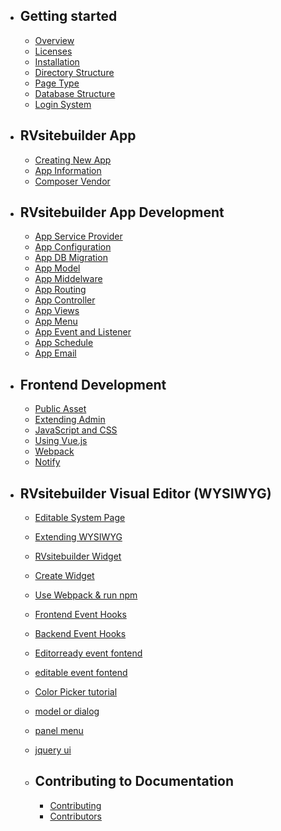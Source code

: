 - ## Getting started
  - [Overview](overview.md)
  - [Licenses](licenses.md)
  - [Installation](installation.md)
  - [Directory Structure](directory-structure.md)
  - [Page Type](page-type.md)
  - [Database Structure](database-structure.md)
  - [Login System](login-system.md)
- ## RVsitebuilder App
  - [Creating New App](creating-new-app.md)
  - [App Information](app-json-and-dependency.md)
  - [Composer Vendor](composer-vendor.md)
    <!-- - Additional Helpers and Commands -->
- ## RVsitebuilder App Development
  - [App Service Provider](app-service-provider.md)
  - [App Configuration](app-configuration.md)
  - [App DB Migration](app-database-migration.md)
  - [App Model](app-model.md)
  - [App Middelware](app-middleware.md)
  - [App Routing](app-routing.md)
  - [App Controller](app-controller.md)
  - [App Views](app-views.md)
  - [App Menu](app-menu.md)
  - [App Event and Listener](app-event-listener.md)
  - [App Schedule](app-schedule.md)
    <!-- - App Console -->
  - [App Email](app-email.md)
    <!-- - Authorization (roles and policy) -->
- ## Frontend Development

  - [Public Asset](public-asset.md)
  - [Extending Admin](extending-admin.md)
  - [JavaScript and CSS](javascript-css-framework.md)
  - [Using Vue.js](using-vue.md)
  - [Webpack](webpack.md)
  - [Notify](notify.md)

- ## RVsitebuilder Visual Editor (WYSIWYG)

  - [Editable System Page](creating-editable-system-page.md)
  - [Extending WYSIWYG](extending-WYSIWYG.md)
  - [RVsitebuilder Widget](rvsitebuilder-widget.md)
  - [Create Widget](createwidget.md)
  - [Use Webpack & run npm](usewebpackAndNPM.md)
  - [Frontend Event Hooks](eventSave.md)
  - [Backend Event Hooks](backendeventhooks.md)

  - [Editorready event fontend](eventEditorReady.md)
  - [editable event fontend](eventEditable.md)
  - [Color Picker tutorial](colorpicker.md)
  - [model or dialog](eventEditorReady.md)
  - [panel menu](eventEditorReady.md)
  - [jquery ui](eventEditorReady.md)
    <!-- - Extending Menu Components (search box, shop, login/logout)
  - Extending Section Content
  - Extending Insert Toolbar
  - Extending Form WYSIWYG
  - Extending Email WYSIWYG -->

- ## Internationalization
      - [language files](app-language-files.md)
  <!-- - ## Testing -->
  <!-- - ## Tutorials -->
- ## Contributing to Documentation
  - [Contributing](contributing.md)
  - [Contributors](contributors.md)
